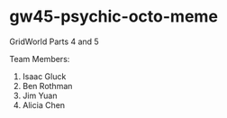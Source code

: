 gw45-psychic-octo-meme
======================

GridWorld Parts 4 and 5

Team Members: 

1. Isaac Gluck
2. Ben Rothman 
3. Jim Yuan
4. Alicia Chen


